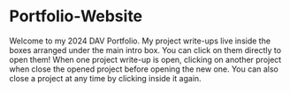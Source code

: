 # Portfolio-Website
Welcome to my 2024 DAV Portfolio.
My project write-ups live inside the boxes arranged under the main intro box. You can click on them directly to open them!
When one project write-up is open, clicking on another project when close the opened project before opening the new one.
You can also close a project at any time by clicking inside it again.
